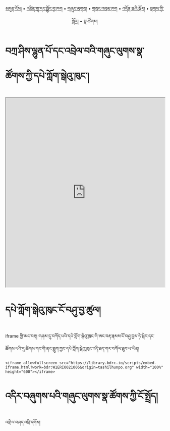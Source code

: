 <p align="center">
  <a href="https://bdrc-reader.github.io/tashilhunpo/">མདུན་ངོས།</a> • <a href="https://bdrc-reader.github.io/tashilhunpo/shadra">འཛིན་གྲྭ་དང་སྦྱོང་བྱ་ཁག</a> • <a href="https://bdrc-reader.github.io/tashilhunpo/shunglug">གཞུང་ལུགས།</a>  • <a href="https://bdrc-reader.github.io/tashilhunpo/sungbum">གསུང་འབུམ་ཁག</a> • <a href="https://bdrc-reader.github.io/tashilhunpo/doncha">འདོན་ཆའི་སྐོར།</a> • <a href="https://bdrc-reader.github.io/tashilhunpo/tantra">སྔགས་ཀྱི་སྐོར།</a> • <span>སྣ་ཚོགས།</span></p>


# བཀྲ་ཤིས་ལྷུན་པོ་དང་འབྲེལ་བའི་གཞུང་ལུགས་སྣ་ཚོགས་ཀྱི་དཔེ་ཀློག་སྒེའུ་ཁུང་།

<iframe allowfullscreen src="https://library.bdrc.io/scripts/embed-iframe.html?work=bdr:W1ERI0021006&origin=tashilhunpo.org" width="100%" height="600"></iframe>

<br>

# དཔེ་ཀློག་སྒེའུ་ཁུང་ངོ་བཤུ་བྱ་ཚུལ།

iframe ཀྱི་ཨང་བརྡ། གཤམ་དུ་བཀོད་པའི་དཔེ་ཀློག་སྒེའུ་ཁུང་གི་ཨང་བརྡ་རྣམས་ངོ་བཤུ་བྱས་ཏེ་སྒེར་དང་ཚོགས་པའི་དྲ་ཚིགས་གང་གི་ནང་བླུག་ཀྱང་དཔེ་ཀློག་སྒེའུ་ཁུང་འདི་ཐད་ཀར་བཀོལ་ཐུབ་པ་ཡིན།

```
<iframe allowfullscreen src="https://library.bdrc.io/scripts/embed-iframe.html?work=bdr:W1ERI0021006&origin=tashilhunpo.org" width="100%" height="600"></iframe>
```

# འདིར་བཞུགས་པའི་གཞུང་ལུགས་སྣ་ཚོགས་ཀྱི་ངོ་སྤྲོད།

འགྲེལ་བཤད་འབྲི་དགོས།









